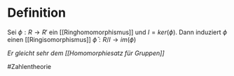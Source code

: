 # Definition
Sei $\phi: R \to R'$ ein [[Ringhomomorphismus]] und $I = ker(\phi)$. Dann induziert $\phi$ einen [[Ringisomorphismus]] $\bar\phi : R/I \to im(\phi)$

*Er gleicht sehr dem [[Homomorphiesatz für Gruppen]]*

#Zahlentheorie 


